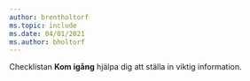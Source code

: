 ```yaml
---
author: brentholtorf
ms.topic: include
ms.date: 04/01/2021
ms.author: bholtorf
---
```

Checklistan **Kom igång** hjälpa dig att ställa in viktig information.  

